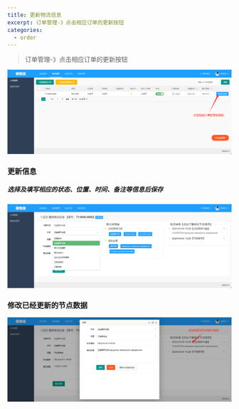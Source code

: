 ```yaml
---
title: 更新物流信息
excerpt: 订单管理-》点击相应订单的更新按钮
categories:
  - order
---
```

> 订单管理-》点击相应订单的更新按钮


![image.png](../../images/image8.png)
### 更新信息
##### 选择及填写相应的状态、位置、时间、备注等信息后保存
![image.png](../../images/image9.png)

### 修改已经更新的节点数据
![image.png](../../images/image10.png)
